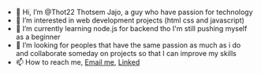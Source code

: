 - 👋 Hi, I’m @Thot22 Thotsem Jajo, a guy who have passion for technology
- 👀 I’m interested in web development projects (html css and javascript)
- 🌱 I’m currently learning node.js for backend tho I'm still pushing myself as a beginner
- 💞️ I’m looking for peoples that have the same passion as much as i do and collaborate someday on projects so that I can improve my skills
- 📫 How to reach me, [Email me](thotjj22@gmal.com), [Linked](https://www.linkedin.com/in/thotsem-jajo-30909a244/)

<!---
Thot22/Thot22 is a ✨ special ✨ repository because its `README.md` (this file) appears on your GitHub profile.
You can click the Preview link to take a look at your changes.
--->

